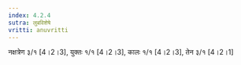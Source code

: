 ```yaml
---
index: 4.2.4
sutra: लुबविशेषे
vritti: anuvritti
---
```


नक्षत्रेण ३/१ [4।2।3],  युक्तः १/१ [4।2।3], कालः  १/१ [4।2।3], तेन ३/१ [4।2।1]